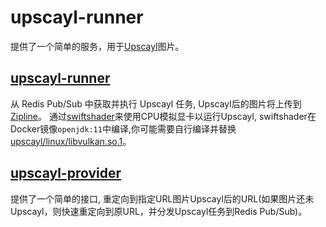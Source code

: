 # upscayl-runner

提供了一个简单的服务，用于[Upscayl](https://github.com/upscayl/upscayl)图片。

## [upscayl-runner](https://github.com/muedsa/upscayl-runner)
从 Redis Pub/Sub 中获取并执行 Upscayl 任务, Upscayl后的图片将上传到[Zipline](https://github.com/diced/zipline)。
通过[swiftshader](https://swiftshader.googlesource.com/SwiftShader)来使用CPU模拟显卡以运行Upscayl, 
swiftshader在Docker镜像`openjdk:11`中编译,你可能需要自行编译并替换[upscayl/linux/libvulkan.so.1](upscayl/linux/libvulkan.so.1)。

## [upscayl-provider](https://github.com/muedsa/upscayl-provider)
提供了一个简单的接口, 重定向到指定URL图片Upscayl后的URL(如果图片还未Upscayl，则快速重定向到原URL，并分发Upscayl任务到Redis Pub/Sub)。